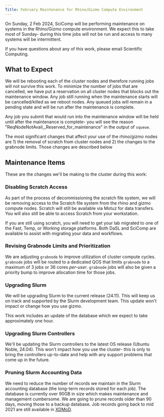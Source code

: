 ```yaml
---
Title: February Maintenance for Rhino/Gizmo Compute Environment
---
```


On Sunday, 2 Feb 2024, SciComp will be performing maintenance on systems in the Rhino/Gizmo compute environment.  We expect this to take most of Sunday- during this time jobs will not be run and access to many systems will be intermittent.

If you have questions about any of this work, please email Scientific Computing.

## What to Expect

We will be rebooting each of the cluster nodes and therefore running jobs will not survive this work.  To minimize the number of jobs that are cancelled, we have put a reservation on all cluster nodes that blocks out the maintenance window. Any job still running when the maintenance starts will be cancelled/killed as we reboot nodes.  Any queued jobs will remain in a pending state and will be run after the maintenance is complete.

Any job you submit that would run into the maintenance window will be held until after the maintenance is complete- you will see the reason "ReqNodeNotAvail,_Reserved_for_maintenance" in the output of `squeue`.

The most significant changes that affect your use of the rhino/gizmo nodes are 1) the removal of scratch from cluster nodes and 2) the changes to the grabnode limits.  Those changes are described below

## Maintenance Items

These are the changes we'll be making to the cluster during this work:

### Disabling Scratch Access

As part of the process of decommissioning the scratch file system, we will be removing access to the Scratch file system from the rhino and gizmo compute nodes.  Scratch will still be available via Motuz for data transfers.  You will also still be able to access Scratch from your workstation.

If you are still using scratch, you will need to get your lab migrated to one of the Fast, Temp, or Working storage platforms. Both DaSL and SciComp are available to assist with migrating your data and workflows.

### Revising Grabnode Limits and Prioritization

We are adjusting `grabnode` to improve utilization of cluster compute cycles.  `grabnode` jobs will be routed to a dedicated QOS that limits `grabnode` to a maximum of 3 jobs or 36 cores _per-user_.  `grabnode` jobs will also be given a priority bump to improve allocation time for those jobs.

### Upgrading Slurm

We will be upgrading Slurm to the current release (24.11).  This will keep us on track and supported by the Slurm development team.  This update won't impact or change how you use gizmo.

This work includes an update of the database which we expect to take approximately one hour.

### Upgrading Slurm Controllers

We'll be updating the Slurm controllers to the latest OS release (Ubuntu Noble, 24.04).  This won't impact how you use the cluster- this is only to bring the controllers up-to-date and help with any support problems that come up in the future.

### Pruning Slurm Accounting Data

We need to reduce the number of records we maintain in the Slurm accounting database (the long-term records stored for each job).  The database is currently over 90GB in size which makes maintenance and management cumbersome.  We are going to prune records older than 90 days, moving those to a backup database. Job records going back to mid 2021 are still available in [XDMoD](https://sciwiki.fredhutch.org/scicomputing/compute_xdmod/).
